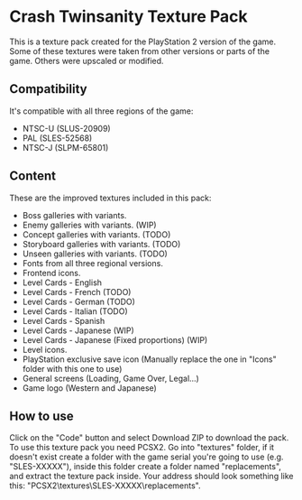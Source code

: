 # Crash Twinsanity Texture Pack
This is a texture pack created for the PlayStation 2 version of the game. Some of these textures were taken from other versions or parts of the game. Others were upscaled or modified.
## Compatibility
It's compatible with all three regions of the game:
-   NTSC-U (SLUS-20909)
-   PAL (SLES-52568)
-   NTSC-J (SLPM-65801)
## Content
These are the improved textures included in this pack:
-   Boss galleries with variants.
-   Enemy galleries with variants. (WIP)
-   Concept galleries with variants. (TODO)
-   Storyboard galleries with variants. (TODO)
-   Unseen galleries with variants. (TODO)
-   Fonts from all three regional versions.
-   Frontend icons.
-   Level Cards - English
-   Level Cards - French (TODO)
-   Level Cards - German (TODO)
-   Level Cards - Italian (TODO)
-   Level Cards - Spanish
-   Level Cards - Japanese (WIP)
-   Level Cards - Japanese (Fixed proportions) (WIP)
-   Level icons.
-   PlayStation exclusive save icon (Manually replace the one in "Icons" folder with this one to use)
-   General screens (Loading, Game Over, Legal...)
-   Game logo (Western and Japanese)
## How to use
Click on the "Code" button and select Download ZIP to download the pack. To use this texture pack you need PCSX2. Go into "textures" folder, if it doesn't exist create a folder with the game serial you're going to use (e.g. "SLES-XXXXX"), inside this folder create a folder named "replacements", and extract the texture pack inside. Your address should look something like this: "PCSX2\textures\SLES-XXXXX\replacements".
